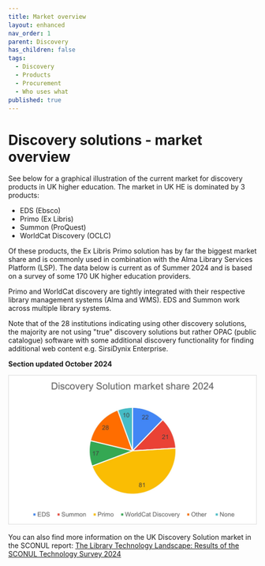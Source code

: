 ```yaml
---
title: Market overview
layout: enhanced
nav_order: 1
parent: Discovery
has_children: false
tags:
  - Discovery
  - Products
  - Procurement
  - Who uses what
published: true
---
```

# Discovery solutions - market overview

See below for a graphical illustration of the current market for discovery products in UK higher education. The market in UK HE is dominated by 3 products:

* EDS (Ebsco)
* Primo (Ex Libris)
* Summon (ProQuest)
* WorldCat Discovery (OCLC)

Of these products, the Ex Libris Primo solution has by far the biggest market share and is commonly used in combination with the Alma Library Services Platform (LSP). The data below is current as of Summer 2024 and is based on a survey of some 170 UK higher education providers.

Primo and WorldCat discovery are tightly integrated with their respective library management systems (Alma and WMS). EDS and Summon work across multiple library systems.

Note that of the 28 institutions indicating using other discovery solutions, the majority are not using "true" discovery solutions but rather OPAC (public catalogue) software with some additional discovery functionality for finding additional web content e.g. SirsiDynix Enterprise.

**Section updated October 2024**

![Discovery Solution market share](/assets/images/discovery-solution-market-share-pie-chart.jpg "Discovery Solution market share")

You can also find more information on the UK Discovery Solution market in the 
SCONUL report: [The Library Technology Landscape: Results of the SCONUL Technology Survey 2024](https://www.sconul.ac.uk/knowledge-hub/library-technologies/the-library-technology-landscape/)
